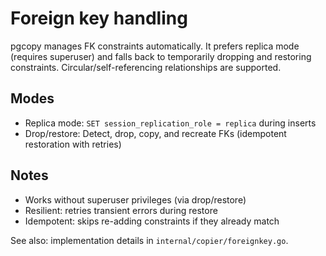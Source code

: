 # Foreign key handling

pgcopy manages FK constraints automatically. It prefers replica mode (requires superuser) and falls back to temporarily dropping and restoring constraints. Circular/self-referencing relationships are supported.

## Modes
- Replica mode: `SET session_replication_role = replica` during inserts
- Drop/restore: Detect, drop, copy, and recreate FKs (idempotent restoration with retries)

## Notes
- Works without superuser privileges (via drop/restore)
- Resilient: retries transient errors during restore
- Idempotent: skips re-adding constraints if they already match

See also: implementation details in `internal/copier/foreignkey.go`.
